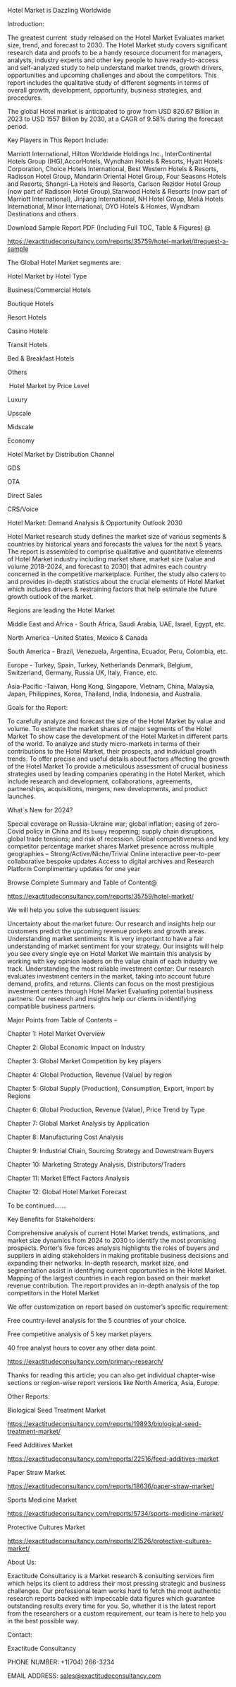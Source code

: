 Hotel Market is Dazzling Worldwide

Introduction:

The greatest current  study released on the Hotel Market Evaluates market size, trend, and forecast to 2030. The Hotel Market study covers significant research data and proofs to be a handy resource document for managers, analysts, industry experts and other key people to have ready-to-access and self-analyzed study to help understand market trends, growth drivers, opportunities and upcoming challenges and about the competitors. This report includes the qualitative study of different segments in terms of overall growth, development, opportunity, business strategies, and procedures.

The global Hotel market is anticipated to grow from USD 820.67 Billion in 2023 to USD 1557 Billion by 2030, at a CAGR of 9.58% during the forecast period.

Key Players in This Report Include: 

Marriott International, Hilton Worldwide Holdings Inc., InterContinental Hotels Group (IHG),AccorHotels, Wyndham Hotels & Resorts, Hyatt Hotels Corporation, Choice Hotels International, Best Western Hotels & Resorts, Radisson Hotel Group, Mandarin Oriental Hotel Group, Four Seasons Hotels and Resorts, Shangri-La Hotels and Resorts, Carlson Rezidor Hotel Group (now part of Radisson Hotel Group),Starwood Hotels & Resorts (now part of Marriott International), Jinjiang International, NH Hotel Group, Meliá Hotels International, Minor International, OYO Hotels & Homes, Wyndham Destinations and others.

Download Sample Report PDF (Including Full TOC, Table & Figures) @ 

https://exactitudeconsultancy.com/reports/35759/hotel-market/#request-a-sample

The Global Hotel Market segments are:

Hotel Market by Hotel Type

Business/Commercial Hotels

Boutique Hotels

Resort Hotels

Casino Hotels

Transit Hotels

Bed & Breakfast Hotels

Others

 Hotel Market by Price Level

Luxury

Upscale

Midscale

Economy

Hotel Market by Distribution Channel

GDS

OTA

Direct Sales

CRS/Voice

Hotel Market: Demand Analysis & Opportunity Outlook 2030

Hotel Market research study defines the market size of various segments & countries by historical years and forecasts the values for the next 5 years. The report is assembled to comprise qualitative and quantitative elements of Hotel Market industry including market share, market size (value and volume 2018-2024, and forecast to 2030) that admires each country concerned in the competitive marketplace. Further, the study also caters to and provides in-depth statistics about the crucial elements of Hotel Market which includes drivers & restraining factors that help estimate the future growth outlook of the market.

Regions are leading the Hotel Market

Middle East and Africa - South Africa, Saudi Arabia, UAE, Israel, Egypt, etc.

North America -United States, Mexico & Canada

South America - Brazil, Venezuela, Argentina, Ecuador, Peru, Colombia, etc.

Europe - Turkey, Spain, Turkey, Netherlands Denmark, Belgium, Switzerland, Germany, Russia UK, Italy, France, etc.

Asia-Pacific -Taiwan, Hong Kong, Singapore, Vietnam, China, Malaysia, Japan, Philippines, Korea, Thailand, India, Indonesia, and Australia.

Goals for the Report:

To carefully analyze and forecast the size of the Hotel Market by value and volume.
To estimate the market shares of major segments of the Hotel Market
To show case the development of the Hotel Market in different parts of the world.
To analyze and study micro-markets in terms of their contributions to the Hotel Market, their prospects, and individual growth trends.
To offer precise and useful details about factors affecting the growth of the Hotel Market
To provide a meticulous assessment of crucial business strategies used by leading companies operating in the Hotel Market, which include research and development, collaborations, agreements, partnerships, acquisitions, mergers, new developments, and product launches.

What`s New for 2024?

Special coverage on Russia-Ukraine war; global inflation; easing of zero-Covid policy in China and its `bumpy` reopening; supply chain disruptions, global trade tensions; and risk of recession.
Global competitiveness and key competitor percentage market shares
Market presence across multiple geographies – Strong/Active/Niche/Trivial
Online interactive peer-to-peer collaborative bespoke updates
Access to digital archives and Research Platform
Complimentary updates for one year

Browse Complete Summary and Table of Content@ 

https://exactitudeconsultancy.com/reports/35759/hotel-market/

We will help you solve the subsequent issues:

Uncertainty about the market future: Our research and insights help our customers predict the upcoming revenue pockets and growth areas.
Understanding market sentiments: It is very important to have a fair understanding of market sentiment for your strategy. Our insights will help you see every single eye on Hotel Market We maintain this analysis by working with key opinion leaders on the value chain of each industry we track.
Understanding the most reliable investment center: Our research evaluates investment centers in the market, taking into account future demand, profits, and returns. Clients can focus on the most prestigious investment centers through Hotel Market
Evaluating potential business partners: Our research and insights help our clients in identifying compatible business partners.

Major Points from Table of Contents –

Chapter 1: Hotel Market Overview

Chapter 2: Global Economic Impact on Industry

Chapter 3: Global Market Competition by key players

Chapter 4: Global Production, Revenue (Value) by region

Chapter 5: Global Supply (Production), Consumption, Export, Import by Regions

Chapter 6: Global Production, Revenue (Value), Price Trend by Type

Chapter 7: Global Market Analysis by Application

Chapter 8: Manufacturing Cost Analysis

Chapter 9: Industrial Chain, Sourcing Strategy and Downstream Buyers

Chapter 10: Marketing Strategy Analysis, Distributors/Traders

Chapter 11: Market Effect Factors Analysis

Chapter 12: Global Hotel Market Forecast

To be continued…….

Key Benefits for Stakeholders:

Comprehensive analysis of current Hotel Market trends, estimations, and market size dynamics from 2024 to 2030 to identify the most promising prospects.
Porter’s five forces analysis highlights the roles of buyers and suppliers in aiding stakeholders in making profitable business decisions and expanding their networks.
In-depth research, market size, and segmentation assist in identifying current opportunities in the Hotel Market.
Mapping of the largest countries in each region based on their market revenue contribution.
The report provides an in-depth analysis of the top competitors in the Hotel Market

We offer customization on report based on customer’s specific requirement:

Free country-level analysis for the 5 countries of your choice.

Free competitive analysis of 5 key market players.

40 free analyst hours to cover any other data point.

https://exactitudeconsultancy.com/primary-research/

Thanks for reading this article; you can also get individual chapter-wise sections or region-wise report versions like North America, Asia, Europe.

Other Reports:

Biological Seed Treatment Market

https://exactitudeconsultancy.com/reports/19893/biological-seed-treatment-market/

Feed Additives Market

https://exactitudeconsultancy.com/reports/22516/feed-additives-market

Paper Straw Market

https://exactitudeconsultancy.com/reports/18636/paper-straw-market/

Sports Medicine Market

https://exactitudeconsultancy.com/reports/5734/sports-medicine-market/

Protective Cultures Market

https://exactitudeconsultancy.com/reports/21526/protective-cultures-market/

About Us:

Exactitude Consultancy is a Market research & consulting services firm which helps its client to address their most pressing strategic and business challenges. Our professional team works hard to fetch the most authentic research reports backed with impeccable data figures which guarantee outstanding results every time for you. So, whether it is the latest report from the researchers or a custom requirement, our team is here to help you in the best possible way.

Contact: 

Exactitude Consultancy

PHONE NUMBER: +1(704) 266-3234

EMAIL ADDRESS: sales@exactitudeconsultancy.com
